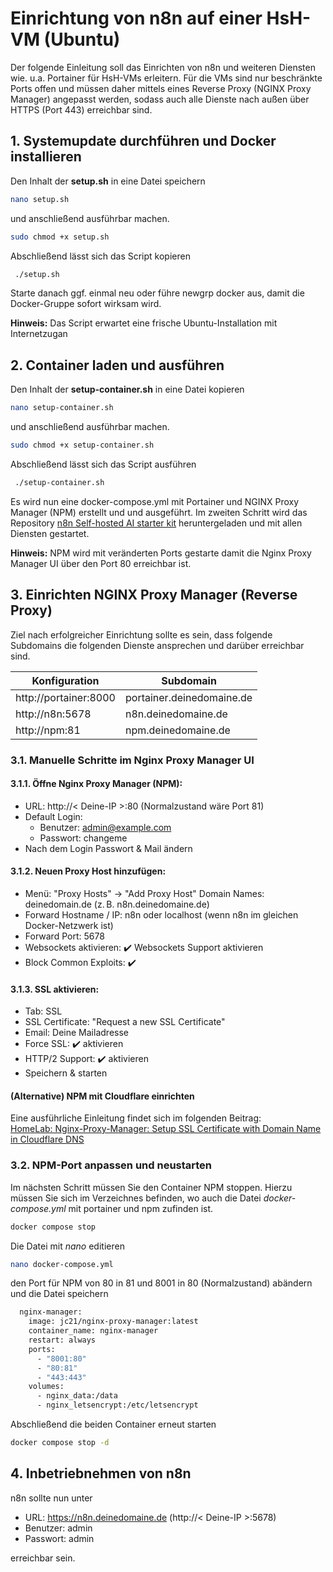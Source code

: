 # Einrichtung von n8n auf einer HsH-VM (Ubuntu)

Der folgende Einleitung soll das Einrichten von n8n und weiteren Diensten wie. u.a. Portainer für HsH-VMs erleitern. Für die VMs sind nur beschränkte Ports offen und müssen daher mittels eines Reverse Proxy (NGINX Proxy Manager) angepasst werden, sodass auch alle Dienste nach außen über HTTPS (Port 443) erreichbar sind.


## 1. Systemupdate durchführen und Docker installieren

Den Inhalt der **setup.sh** in eine Datei speichern

```bash
nano setup.sh
```

und anschließend ausführbar machen.

```bash
sudo chmod +x setup.sh
```

Abschließend lässt sich das Script kopieren

```bash
 ./setup.sh 
 ```

Starte danach ggf. einmal neu oder führe newgrp docker aus, damit die Docker-Gruppe sofort wirksam wird.

**Hinweis:** Das Script erwartet eine frische Ubuntu-Installation mit Internetzugan


## 2. Container laden und ausführen

Den Inhalt der **setup-container.sh** in eine Datei kopieren

```bash
nano setup-container.sh
```

und anschließend ausführbar machen.

```bash
sudo chmod +x setup-container.sh
```

Abschließend lässt sich das Script ausführen
```bash
 ./setup-container.sh 
 ```

Es wird nun eine docker-compose.yml mit Portainer und NGINX Proxy Manager (NPM) erstellt und und ausgeführt. Im zweiten Schritt wird das Repository [n8n Self-hosted AI starter kit](https://github.com/n8n-io/self-hosted-ai-starter-kit.git) heruntergeladen und mit allen Diensten gestartet.

**Hinweis:** NPM wird mit veränderten Ports gestarte damit die Nginx Proxy Manager UI über den Port 80 erreichbar ist.

## 3. Einrichten NGINX Proxy Manager (Reverse Proxy)

Ziel nach erfolgreicher Einrichtung sollte es sein, dass folgende Subdomains die folgenden Dienste ansprechen und darüber erreichbar sind.

| Konfiguration         | Subdomain                 |
|-----------------------|---------------------------|
http://portainer:8000   | portainer.deinedomaine.de |
http://n8n:5678         | n8n.deinedomaine.de       |
http://npm:81           | npm.deinedomaine.de       |


### 3.1. Manuelle Schritte im Nginx Proxy Manager UI

#### 3.1.1. Öffne Nginx Proxy Manager (NPM):
- URL: http://< Deine-IP >:80 (Normalzustand wäre Port 81)
- Default Login:
    - Benutzer: admin@example.com
    - Passwort: changeme
- Nach dem Login Passwort & Mail ändern

#### 3.1.2. Neuen Proxy Host hinzufügen:
- Menü: "Proxy Hosts" → "Add Proxy Host"
Domain Names: deinedomain.de (z. B. n8n.deinedomaine.de)
- Forward Hostname / IP: n8n oder localhost (wenn n8n im  gleichen Docker-Netzwerk ist)
- Forward Port: 5678
- Websockets aktivieren: ✔️ Websockets Support aktivieren
- Block Common Exploits: ✔️

#### 3.1.3. SSL aktivieren:
- Tab: SSL
- SSL Certificate: "Request a new SSL Certificate"
- Email: Deine Mailadresse
- Force SSL: ✔️ aktivieren
- HTTP/2 Support: ✔️ aktivieren
- Speichern & starten

#### (Alternative) NPM mit Cloudflare einrichten
Eine ausführliche Einleitung findet sich im folgenden Beitrag:  
[HomeLab: Nginx-Proxy-Manager: Setup SSL Certificate with Domain Name in Cloudflare DNS](https://medium.com/@life-is-short-so-enjoy-it/homelab-nginx-proxy-manager-setup-ssl-certificate-with-domain-name-in-cloudflare-dns-732af64ddc0b)


### 3.2. NPM-Port anpassen und neustarten
Im nächsten Schritt müssen Sie den Container NPM stoppen. Hierzu müssen Sie sich im Verzeichnes befinden, wo auch die Datei *docker-compose.yml* mit portainer und npm zufinden ist.

```bash
docker compose stop
```

Die Datei mit *nano* editieren

```bash
nano docker-compose.yml
```

den Port für NPM von 80 in 81 und 8001 in 80 (Normalzustand) abändern und die Datei speichern

```bash
  nginx-manager:
    image: jc21/nginx-proxy-manager:latest
    container_name: nginx-manager
    restart: always
    ports:
      - "8001:80"
      - "80:81"
      - "443:443"
    volumes:
      - nginx_data:/data
      - nginx_letsencrypt:/etc/letsencrypt
```

Abschließend die beiden Container erneut starten

```bash
docker compose stop -d
```


## 4. Inbetriebnehmen von n8n

n8n sollte nun unter
- URL: https://n8n.deinedomaine.de (http://< Deine-IP >:5678)
- Benutzer: admin
- Passwort: admin

erreichbar sein.

